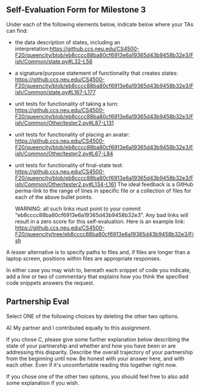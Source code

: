 ## Self-Evaluation Form for Milestone 3

Under each of the following elements below, indicate below where your
TAs can find:

- the data description of states, including an interpretation:https://github.ccs.neu.edu/CS4500-F20/queencity/blob/eb8cccc88ba80cf6913e6a19365d43b9458b32e3/Fish/Common/state.py#L32-L58

- a signature/purpose statement of functionality that creates states: 
https://github.ccs.neu.edu/CS4500-F20/queencity/blob/eb8cccc88ba80cf6913e6a19365d43b9458b32e3/Fish/Common/state.py#L167-L177

- unit tests for functionality of taking a turn:
https://github.ccs.neu.edu/CS4500-F20/queencity/blob/eb8cccc88ba80cf6913e6a19365d43b9458b32e3/Fish/Common/Other/tester2.py#L87-L131

- unit tests for functionality of placing an avatar:
https://github.ccs.neu.edu/CS4500-F20/queencity/blob/eb8cccc88ba80cf6913e6a19365d43b9458b32e3/Fish/Common/Other/tester2.py#L67-L84

- unit tests for functionality of final-state test:
https://github.ccs.neu.edu/CS4500-F20/queencity/blob/eb8cccc88ba80cf6913e6a19365d43b9458b32e3/Fish/Common/Other/tester2.py#L134-L161
The ideal feedback is a GitHub perma-link to the range of lines in specific
file or a collection of files for each of the above bullet points.

  WARNING: all such links must point to your commit "eb8cccc88ba80cf6913e6a19365d43b9458b32e3".
  Any bad links will result in a zero score for this self-evaluation.
  Here is an example link:
    <https://github.ccs.neu.edu/CS4500-F20/queencity/tree/eb8cccc88ba80cf6913e6a19365d43b9458b32e3/Fish>

A lesser alternative is to specify paths to files and, if files are
longer than a laptop screen, positions within files are appropriate
responses.

In either case you may wish to, beneath each snippet of code you
indicate, add a line or two of commentary that explains how you think
the specified code snippets answers the request.

## Partnership Eval 

Select ONE of the following choices by deleting the other two options.

A) My partner and I contributed equally to this assignment. 

If you chose C, please give some further explanation below describing
the state of your partnership and whether and how you have been or are
addressing this disparity. Describe the overall trajectory of your
partnership from the beginning until now. Be honest with your answer
here, and with each other. Even if it's uncomfortable reading this
together right now.

If you chose one of the other two options, you should feel free to
also add some explanation if you wish. 
